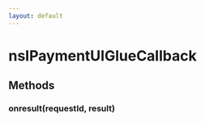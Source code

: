 ```yaml
---
layout: default
---
```


# nsIPaymentUIGlueCallback #

## Methods ##

### onresult(requestId, result) ###
